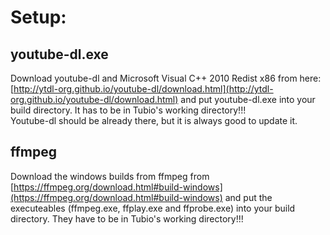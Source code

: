 # Setup:
## youtube-dl.exe
Download youtube-dl and Microsoft Visual C++ 2010 Redist x86 from here:  
[http://ytdl-org.github.io/youtube-dl/download.html](http://ytdl-org.github.io/youtube-dl/download.html)
and put youtube-dl.exe into your build directory. It has to be in Tubio's working directory!!!  
Youtube-dl should be already there, but it is always good to update it.

## ffmpeg
Download the windows builds from ffmpeg from [https://ffmpeg.org/download.html#build-windows](https://ffmpeg.org/download.html#build-windows)
and put the executeables (ffmpeg.exe, ffplay.exe and ffprobe.exe) into your build directory. They have to be in Tubio's working directory!!!
